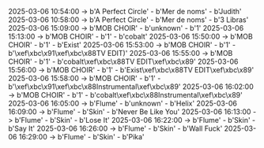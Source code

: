 2025-03-06 10:54:00 -> b'A Perfect Circle' - b'Mer de noms' - b'Judith'
2025-03-06 10:58:00 -> b'A Perfect Circle' - b'Mer de noms' - b'3 Libras'
2025-03-06 15:09:00 -> b'MOB CHOIR' - b'unknown' - b'1'
2025-03-06 15:13:00 -> b'MOB CHOIR' - b'1' - b'cobalt'
2025-03-06 15:50:00 -> b'MOB CHOIR' - b'1' - b'Exist'
2025-03-06 15:53:00 -> b'MOB CHOIR' - b'1' - b'\xef\xbc\x91\xef\xbc\x88TV EDIT)'
2025-03-06 15:55:00 -> b'MOB CHOIR' - b'1' - b'cobalt\xef\xbc\x88TV EDIT\xef\xbc\x89'
2025-03-06 15:56:00 -> b'MOB CHOIR' - b'1' - b'Exist\xef\xbc\x88TV EDIT\xef\xbc\x89'
2025-03-06 15:58:00 -> b'MOB CHOIR' - b'1' - b'\xef\xbc\x91\xef\xbc\x88Instrumental\xef\xbc\x89'
2025-03-06 16:02:00 -> b'MOB CHOIR' - b'1' - b'cobalt\xef\xbc\x88Instrumental\xef\xbc\x89'
2025-03-06 16:05:00 -> b'Flume' - b'unknown' - b'Helix'
2025-03-06 16:09:00 -> b'Flume' - b'Skin' - b'Never Be Like You'
2025-03-06 16:13:00 -> b'Flume' - b'Skin' - b'Lose It'
2025-03-06 16:22:00 -> b'Flume' - b'Skin' - b'Say It'
2025-03-06 16:26:00 -> b'Flume' - b'Skin' - b'Wall Fuck'
2025-03-06 16:29:00 -> b'Flume' - b'Skin' - b'Pika'
